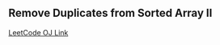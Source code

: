 Remove Duplicates from Sorted Array II
---
[LeetCode OJ Link](https://leetcode.com/problems/remove-duplicates-from-sorted-array-ii/)